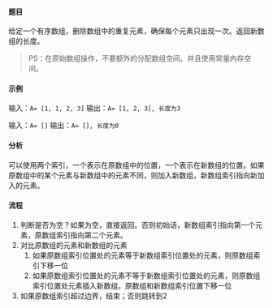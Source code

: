 #### 题目

给定一个有序数组，删除数组中的重复元素，确保每个元素只出现一次。返回新数组的长度。

> PS：在原始数组操作，不要额外的分配数组空间。并且使用常量内存空间。

#### 示例

输入：`A= [1, 1, 2, 3]`
输出：`A= [1, 2, 3], 长度为3`

输入：`A= []`
输出：`A= [], 长度为0`

#### 分析

可以使用两个索引，一个表示在原数组中的位置，一个表示在新数组的位置。如果原数组中的某个元素与新数组中的元素不同，则加入新数组，新数组索引指向新加入的元素。

#### 流程

1. 判断是否为空？如果为空，直接返回。否则初始话，新数组索引指向第一个元素，原数组索引指向第二个元素。
2. 对比原数组的元素和新数组的元素
    1. 如果原数组索引位置处的元素等于新数组索引位置处的元素，则原数组索引下移一位
    2. 如果原数组索引位置处的元素不等于新数组索引位置处的元素，则原数组索引位置处元素插入新数组，原数组和新数组索引位置下移一位
3. 如果原数组索引超过边界，结束；否则跳转到2

